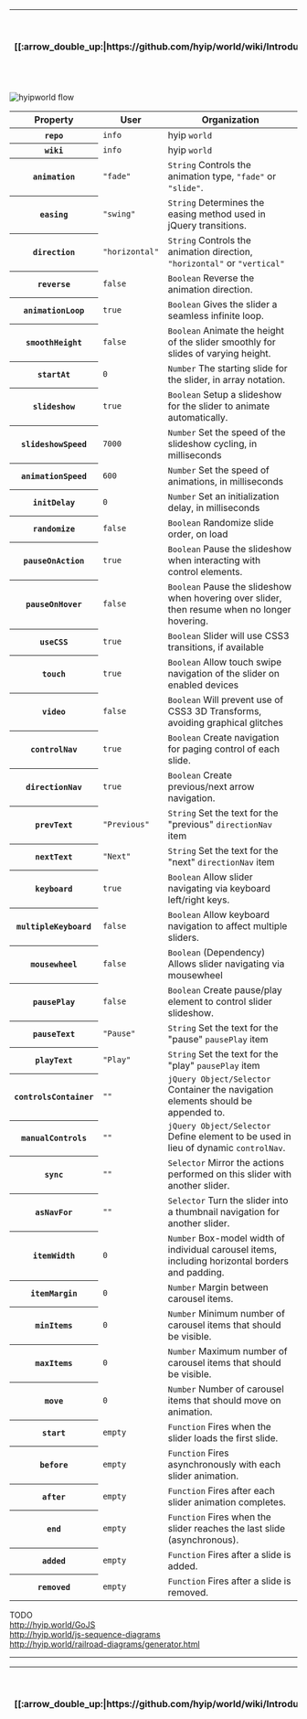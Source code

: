 <table>
  <thead>
    <tr>
      <th>[[:arrow_double_up:|https://github.com/hyip/world/wiki/Introduction]]</th>
      <th>[[:arrow_up_small:|https://github.com/hyipworld/hyipworld.github.io/wiki/Introduction]]</th>
      <th>[[:rewind:|Introduction]] [[Intro|Introduction]]</th>
      <th>[[:arrow_backward:|[Mapping]-Merging]] [[Prev|[Mapping]-Merging]]</th>
      <th>[[:repeat:|[Mapping]-Overall]] [[Reload|[Mapping]-Overall]]</th>
      <th>Last :arrow_forward:</th>
      <th>[[Next|https://github.com/hyip/rating]] [[:fast_forward:|https://github.com/hyip/rating]]</th>
      <th>[[:arrow_down_small:|https://github.com/hyip/rating]]</th>
      <th>[[:arrow_double_down:|https://github.com/hyip/rating/wiki/Introduction]]</th>
    </tr>
  </thead>
</table>

![hyipworld flow](https://hyipworld.github.io/images/github/doc/figure16.png)

<table>
  <thead>
    <tr>
      <th>Property</th>
      <th>User</th>
      <th>Organization</th>
    </tr>
  </thead>
  <tbody>
    <tr>
      <th scope="row"><code>repo</code></th>
      <td><code>info</code></td>
      <td>hyip <code>world</code></td>
    </tr>
    <tr>
      <th scope="row"><code>wiki</code></th>
      <td><code>info</code></td>
      <td>hyip <code>world</code></td>
    </tr>
    <tr>
      <th scope="row"><code>animation</code></th>
      <td><code>"fade"</code></td>
      <td><code>String</code> Controls the animation type, <code>"fade"</code> or <code>"slide"</code>.</td>
    </tr>
    <tr>
      <th scope="row"><code>easing</code></th>
      <td><code>"swing"</code></td>
      <td><code>String</code> Determines the easing method used in jQuery transitions.</td>
    </tr>
    <tr>
      <th scope="row"><code>direction</code></th>
      <td><code>"horizontal"</code></td>
      <td><code>String</code> Controls the animation direction, <code>"horizontal"</code> or <code>"vertical"</code></td>
    </tr>
    <tr>
      <th scope="row"><code>reverse</code></th>
      <td><code>false</code></td>
      <td><code>Boolean</code> Reverse the animation direction.</td>
    </tr>
    <tr>
      <th scope="row"><code>animationLoop</code></th>
      <td><code>true</code></td>
      <td><code>Boolean</code> Gives the slider a seamless infinite loop.</td>
    </tr>
    <tr>
      <th scope="row"><code>smoothHeight</code></th>
      <td><code>false</code></td>
      <td><code>Boolean</code> Animate the height of the slider smoothly for slides of varying height.</td>
    </tr>
    <tr>
      <th scope="row"><code>startAt</code></th>
      <td><code>0</code></td>
      <td><code>Number</code> The starting slide for the slider, in array notation.</td>
    </tr>
    <tr>
      <th scope="row"><code>slideshow</code></th>
      <td><code>true</code></td>
      <td><code>Boolean</code> Setup a slideshow for the slider to animate automatically.</td>
    </tr>
    <tr>
      <th scope="row"><code>slideshowSpeed</code></th>
      <td><code>7000</code></td>
      <td><code>Number</code> Set the speed of the slideshow cycling, in milliseconds</td>
    </tr>
    <tr>
      <th scope="row"><code>animationSpeed</code></th>
      <td><code>600</code></td>
      <td><code>Number</code> Set the speed of animations, in milliseconds</td>
    </tr>
    <tr>
      <th scope="row"><code>initDelay</code></th>
      <td><code>0</code></td>
      <td><code>Number</code> Set an initialization delay, in milliseconds</td>
    </tr>
    <tr>
      <th scope="row"><code>randomize</code></th>
      <td><code>false</code></td>
      <td><code>Boolean</code> Randomize slide order, on load</td>
    </tr>
    <tr>
      <th scope="row"><code>pauseOnAction</code></th>
      <td><code>true</code></td>
      <td><code>Boolean</code> Pause the slideshow when interacting with control elements.</td>
    </tr>
    <tr>
      <th scope="row"><code>pauseOnHover</code></th>
      <td><code>false</code></td>
      <td><code>Boolean</code> Pause the slideshow when hovering over slider, then resume when no longer hovering.</td>
    </tr>
    <tr>
      <th scope="row"><code>useCSS</code></th>
      <td><code>true</code></td>
      <td><code>Boolean</code> Slider will use CSS3 transitions, if available</td>
    </tr>
    <tr>
      <th scope="row"><code>touch</code></th>
      <td><code>true</code></td>
      <td><code>Boolean</code> Allow touch swipe navigation of the slider on enabled devices</td>
    </tr>
    <tr>
      <th scope="row"><code>video</code></th>
      <td><code>false</code></td>
      <td><code>Boolean</code> Will prevent use of CSS3 3D Transforms, avoiding graphical glitches</td>
    </tr>
    <tr>
      <th scope="row"><code>controlNav</code></th>
      <td><code>true</code></td>
      <td><code>Boolean</code> Create navigation for paging control of each slide.</td>
    </tr>
    <tr>
      <th scope="row"><code>directionNav</code></th>
      <td><code>true</code></td>
      <td><code>Boolean</code> Create previous/next arrow navigation.</td>
    </tr>
    <tr>
      <th scope="row"><code>prevText</code></th>
      <td><code>"Previous"</code></td>
      <td><code>String</code> Set the text for the "previous" <code>directionNav</code> item</td>
    </tr>
    <tr>
      <th scope="row"><code>nextText</code></th>
      <td><code>"Next"</code></td>
      <td><code>String</code> Set the text for the "next" <code>directionNav</code> item</td>
    </tr>
    <tr>
      <th scope="row"><code>keyboard</code></th>
      <td><code>true</code></td>
      <td><code>Boolean</code> Allow slider navigating via keyboard left/right keys.</td>
    </tr>
    <tr>
      <th scope="row"><code>multipleKeyboard</code></th>
      <td><code>false</code></td>
      <td><code>Boolean</code> Allow keyboard navigation to affect multiple sliders.</td>
    </tr>
    <tr>
      <th scope="row"><code>mousewheel</code></th>
      <td><code>false</code></td>
      <td><code>Boolean</code> (Dependency) Allows slider navigating via mousewheel</td>
    </tr>
    <tr>
      <th scope="row"><code>pausePlay</code></th>
      <td><code>false</code></td>
      <td><code>Boolean</code> Create pause/play element to control slider slideshow.</td>
    </tr>
    <tr>
      <th scope="row"><code>pauseText</code></th>
      <td><code>"Pause"</code></td>
      <td><code>String</code> Set the text for the "pause" <code>pausePlay</code> item</td>
    </tr>
    <tr>
      <th scope="row"><code>playText</code></th>
      <td><code>"Play"</code></td>
      <td><code>String</code> Set the text for the "play" <code>pausePlay</code> item</td>
    </tr>
    <tr>
      <th scope="row"><code>controlsContainer</code></th>
      <td><code>""</code></td>
      <td><code>jQuery Object/Selector</code> Container the navigation elements should be appended to.</td>
    </tr>
    <tr>
      <th scope="row"><code>manualControls</code></th>
      <td><code>""</code></td>
      <td><code>jQuery Object/Selector</code> Define element to be used in lieu of dynamic <code>controlNav</code>.</td>
    </tr>
    <tr>
      <th scope="row"><code>sync</code></th>
      <td><code>""</code></td>
      <td><code>Selector</code> Mirror the actions performed on this slider with another slider.</td>
    </tr>
    <tr>
      <th scope="row"><code>asNavFor</code></th>
      <td><code>""</code></td>
      <td><code>Selector</code> Turn the slider into a thumbnail navigation for another slider.</td>
    </tr>
    <tr>
      <th scope="row"><code>itemWidth</code></th>
      <td><code>0</code></td>
      <td><code>Number</code> Box-model width of individual carousel items, including horizontal borders and padding.</td>
    </tr>
    <tr>
      <th scope="row"><code>itemMargin</code></th>
      <td><code>0</code></td>
      <td><code>Number</code> Margin between carousel items.</td>
    </tr>
    <tr>
      <th scope="row"><code>minItems</code></th>
      <td><code>0</code></td>
      <td><code>Number</code> Minimum number of carousel items that should be visible.</td>
    </tr>
    <tr>
      <th scope="row"><code>maxItems</code></th>
      <td><code>0</code></td>
      <td><code>Number</code> Maximum number of carousel items that should be visible.</td>
    </tr>
    <tr>
      <th scope="row"><code>move</code></th>
      <td><code>0</code></td>
      <td><code>Number</code> Number of carousel items that should move on animation.</td>
    </tr>
    <tr>
      <th scope="row"><code>start</code></th>
      <td><code>empty</code></td>
      <td><code>Function</code> Fires when the slider loads the first slide.</td>
    </tr>
    <tr>
      <th scope="row"><code>before</code></th>
      <td><code>empty</code></td>
      <td><code>Function</code> Fires asynchronously with each slider animation.</td>
    </tr>
    <tr>
      <th scope="row"><code>after</code></th>
      <td><code>empty</code></td>
      <td><code>Function</code> Fires after each slider animation completes.</td>
    </tr>
    <tr>
      <th scope="row"><code>end</code></th>
      <td><code>empty</code></td>
      <td><code>Function</code> Fires when the slider reaches the last slide (asynchronous).</td>
    </tr>
    <tr>
      <th scope="row"><code>added</code></th>
      <td><code>empty</code></td>
      <td><code>Function</code> Fires after a slide is added.</td>
    </tr>
    <tr>
      <th scope="row"><code>removed</code></th>
      <td><code>empty</code></td>
      <td><code>Function</code> Fires after a slide is removed.</td>
    </tr>
  </tbody>
</table>



TODO  
http://hyip.world/GoJS  
http://hyip.world/js-sequence-diagrams  
http://hyip.world/railroad-diagrams/generator.html  

***
<table>
  <thead>
    <tr>
      <th>[[:arrow_double_up:|https://github.com/hyip/world/wiki/Introduction]]</th>
      <th>[[:arrow_up_small:|https://github.com/hyipworld/hyipworld.github.io/wiki/Introduction]]</th>
      <th>[[:rewind:|Introduction]] [[Intro|Introduction]]</th>
      <th>[[:arrow_backward:|[Mapping]-Merging]] [[Prev|[Mapping]-Merging]]</th>
      <th>[[:repeat:|[Mapping]-Overall]] [[Reload|[Mapping]-Overall]]</th>
      <th>Last :arrow_forward:</th>
      <th>[[Next|https://github.com/hyip/rating]] [[:fast_forward:|https://github.com/hyip/rating]]</th>
      <th>[[:arrow_down_small:|https://github.com/hyip/rating]]</th>
      <th>[[:arrow_double_down:|https://github.com/hyip/rating/wiki/Introduction]]</th>
    </tr>
  </thead>
</table>